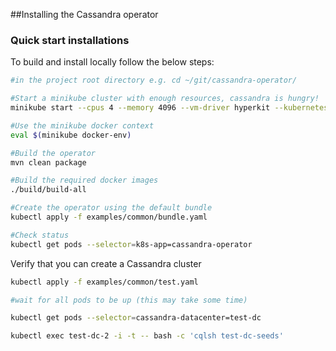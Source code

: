 ##Installing the Cassandra operator
### Quick start installations
To build and install locally follow the below steps:
```bash
#in the project root directory e.g. cd ~/git/cassandra-operator/

#Start a minikube cluster with enough resources, cassandra is hungry!
minikube start --cpus 4 --memory 4096 --vm-driver hyperkit --kubernetes-version v1.9.4

#Use the minikube docker context 
eval $(minikube docker-env)

#Build the operator
mvn clean package

#Build the required docker images
./build/build-all

#Create the operator using the default bundle
kubectl apply -f examples/common/bundle.yaml

#Check status
kubectl get pods --selector=k8s-app=cassandra-operator
```

Verify that you can create a Cassandra cluster
```bash
kubectl apply -f examples/common/test.yaml

#wait for all pods to be up (this may take some time)

kubectl get pods --selector=cassandra-datacenter=test-dc 

kubectl exec test-dc-2 -i -t -- bash -c 'cqlsh test-dc-seeds'
```



